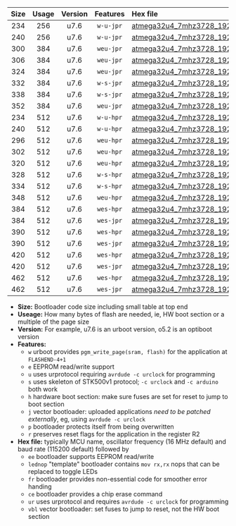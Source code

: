 |Size|Usage|Version|Features|Hex file|
|:-:|:-:|:-:|:-:|:--|
|234|256|u7.6|`w-u-jpr`|[atmega32u4_7mhz3728_19200bps_ur_vbl.hex](https://raw.githubusercontent.com/stefanrueger/urboot/main/atmega32u4_7mhz3728_19200bps_ur_vbl.hex)|
|240|256|u7.6|`w-u-jpr`|[atmega32u4_7mhz3728_19200bps_lednop_ur_vbl.hex](https://raw.githubusercontent.com/stefanrueger/urboot/main/atmega32u4_7mhz3728_19200bps_lednop_ur_vbl.hex)|
|300|384|u7.6|`weu-jpr`|[atmega32u4_7mhz3728_19200bps_ee_ur_vbl.hex](https://raw.githubusercontent.com/stefanrueger/urboot/main/atmega32u4_7mhz3728_19200bps_ee_ur_vbl.hex)|
|306|384|u7.6|`weu-jpr`|[atmega32u4_7mhz3728_19200bps_ee_lednop_ur_vbl.hex](https://raw.githubusercontent.com/stefanrueger/urboot/main/atmega32u4_7mhz3728_19200bps_ee_lednop_ur_vbl.hex)|
|324|384|u7.6|`weu-jpr`|[atmega32u4_7mhz3728_19200bps_ee_lednop_fr_ur_vbl.hex](https://raw.githubusercontent.com/stefanrueger/urboot/main/atmega32u4_7mhz3728_19200bps_ee_lednop_fr_ur_vbl.hex)|
|332|384|u7.6|`w-s-jpr`|[atmega32u4_7mhz3728_19200bps_vbl.hex](https://raw.githubusercontent.com/stefanrueger/urboot/main/atmega32u4_7mhz3728_19200bps_vbl.hex)|
|338|384|u7.6|`w-s-jpr`|[atmega32u4_7mhz3728_19200bps_lednop_vbl.hex](https://raw.githubusercontent.com/stefanrueger/urboot/main/atmega32u4_7mhz3728_19200bps_lednop_vbl.hex)|
|352|384|u7.6|`weu-jpr`|[atmega32u4_7mhz3728_19200bps_ee_lednop_fr_ce_ur_vbl.hex](https://raw.githubusercontent.com/stefanrueger/urboot/main/atmega32u4_7mhz3728_19200bps_ee_lednop_fr_ce_ur_vbl.hex)|
|234|512|u7.6|`w-u-hpr`|[atmega32u4_7mhz3728_19200bps_ur.hex](https://raw.githubusercontent.com/stefanrueger/urboot/main/atmega32u4_7mhz3728_19200bps_ur.hex)|
|240|512|u7.6|`w-u-hpr`|[atmega32u4_7mhz3728_19200bps_lednop_ur.hex](https://raw.githubusercontent.com/stefanrueger/urboot/main/atmega32u4_7mhz3728_19200bps_lednop_ur.hex)|
|296|512|u7.6|`weu-hpr`|[atmega32u4_7mhz3728_19200bps_ee_ur.hex](https://raw.githubusercontent.com/stefanrueger/urboot/main/atmega32u4_7mhz3728_19200bps_ee_ur.hex)|
|302|512|u7.6|`weu-hpr`|[atmega32u4_7mhz3728_19200bps_ee_lednop_ur.hex](https://raw.githubusercontent.com/stefanrueger/urboot/main/atmega32u4_7mhz3728_19200bps_ee_lednop_ur.hex)|
|320|512|u7.6|`weu-hpr`|[atmega32u4_7mhz3728_19200bps_ee_lednop_fr_ur.hex](https://raw.githubusercontent.com/stefanrueger/urboot/main/atmega32u4_7mhz3728_19200bps_ee_lednop_fr_ur.hex)|
|328|512|u7.6|`w-s-hpr`|[atmega32u4_7mhz3728_19200bps.hex](https://raw.githubusercontent.com/stefanrueger/urboot/main/atmega32u4_7mhz3728_19200bps.hex)|
|334|512|u7.6|`w-s-hpr`|[atmega32u4_7mhz3728_19200bps_lednop.hex](https://raw.githubusercontent.com/stefanrueger/urboot/main/atmega32u4_7mhz3728_19200bps_lednop.hex)|
|348|512|u7.6|`weu-hpr`|[atmega32u4_7mhz3728_19200bps_ee_lednop_fr_ce_ur.hex](https://raw.githubusercontent.com/stefanrueger/urboot/main/atmega32u4_7mhz3728_19200bps_ee_lednop_fr_ce_ur.hex)|
|384|512|u7.6|`wes-hpr`|[atmega32u4_7mhz3728_19200bps_ee.hex](https://raw.githubusercontent.com/stefanrueger/urboot/main/atmega32u4_7mhz3728_19200bps_ee.hex)|
|384|512|u7.6|`wes-jpr`|[atmega32u4_7mhz3728_19200bps_ee_vbl.hex](https://raw.githubusercontent.com/stefanrueger/urboot/main/atmega32u4_7mhz3728_19200bps_ee_vbl.hex)|
|390|512|u7.6|`wes-hpr`|[atmega32u4_7mhz3728_19200bps_ee_lednop.hex](https://raw.githubusercontent.com/stefanrueger/urboot/main/atmega32u4_7mhz3728_19200bps_ee_lednop.hex)|
|390|512|u7.6|`wes-jpr`|[atmega32u4_7mhz3728_19200bps_ee_lednop_vbl.hex](https://raw.githubusercontent.com/stefanrueger/urboot/main/atmega32u4_7mhz3728_19200bps_ee_lednop_vbl.hex)|
|420|512|u7.6|`wes-hpr`|[atmega32u4_7mhz3728_19200bps_ee_lednop_fr.hex](https://raw.githubusercontent.com/stefanrueger/urboot/main/atmega32u4_7mhz3728_19200bps_ee_lednop_fr.hex)|
|420|512|u7.6|`wes-jpr`|[atmega32u4_7mhz3728_19200bps_ee_lednop_fr_vbl.hex](https://raw.githubusercontent.com/stefanrueger/urboot/main/atmega32u4_7mhz3728_19200bps_ee_lednop_fr_vbl.hex)|
|462|512|u7.6|`wes-hpr`|[atmega32u4_7mhz3728_19200bps_ee_lednop_fr_ce.hex](https://raw.githubusercontent.com/stefanrueger/urboot/main/atmega32u4_7mhz3728_19200bps_ee_lednop_fr_ce.hex)|
|462|512|u7.6|`wes-jpr`|[atmega32u4_7mhz3728_19200bps_ee_lednop_fr_ce_vbl.hex](https://raw.githubusercontent.com/stefanrueger/urboot/main/atmega32u4_7mhz3728_19200bps_ee_lednop_fr_ce_vbl.hex)|

- **Size:** Bootloader code size including small table at top end
- **Useage:** How many bytes of flash are needed, ie, HW boot section or a multiple of the page size
- **Version:** For example, u7.6 is an urboot version, o5.2 is an optiboot version
- **Features:**
  + `w` urboot provides `pgm_write_page(sram, flash)` for the application at `FLASHEND-4+1`
  + `e` EEPROM read/write support
  + `u` uses urprotocol requiring `avrdude -c urclock` for programming
  + `s` uses skeleton of STK500v1 protocol; `-c urclock` and `-c arduino` both work
  + `h` hardware boot section: make sure fuses are set for reset to jump to boot section
  + `j` vector bootloader: uploaded applications *need to be patched externally*, eg, using `avrdude -c urclock`
  + `p` bootloader protects itself from being overwritten
  + `r` preserves reset flags for the application in the register R2
- **Hex file:** typically MCU name, oscillator frequency (16 MHz default) and baud rate (115200 default) followed by
  + `ee` bootloader supports EEPROM read/write
  + `lednop` "template" bootloader contains `mov rx,rx` nops that can be replaced to toggle LEDs
  + `fr` bootloader provides non-essential code for smoother error handing
  + `ce` bootloader provides a chip erase command
  + `ur` uses urprotocol and requires `avrdude -c urclock` for programming
  + `vbl` vector bootloader: set fuses to jump to reset, not the HW boot section
